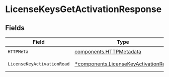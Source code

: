 # LicenseKeysGetActivationResponse


## Fields

| Field                                                                                       | Type                                                                                        | Required                                                                                    | Description                                                                                 |
| ------------------------------------------------------------------------------------------- | ------------------------------------------------------------------------------------------- | ------------------------------------------------------------------------------------------- | ------------------------------------------------------------------------------------------- |
| `HTTPMeta`                                                                                  | [components.HTTPMetadata](../../models/components/httpmetadata.md)                          | :heavy_check_mark:                                                                          | N/A                                                                                         |
| `LicenseKeyActivationRead`                                                                  | [*components.LicenseKeyActivationRead](../../models/components/licensekeyactivationread.md) | :heavy_minus_sign:                                                                          | Successful Response                                                                         |